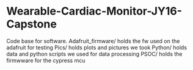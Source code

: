 # Wearable-Cardiac-Monitor-JY16-Capstone

Code base for software.
Adafruit_firmware/ holds the fw used on the adafruit for testing
Pics/ holds plots and pictures we took
Python/ holds data and python scripts we used for data processing
PSOC/ holds the firmwware for the cypress mcu
